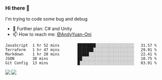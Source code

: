 ### Hi there 👋

I'm trying to code some bug and debug

- 🌱 Further plan: C# and Unity
- 📫 How to reach me: [@AndyYuan-Oni](https://github.com/AndyYuan-Oni)


<!--START_SECTION:waka-->
```text
JavaScript  1 hr 52 mins        ████████░░░░░░░░░░░░░░░░░   31.57 % 
Terraform   1 hr 47 mins        ███████░░░░░░░░░░░░░░░░░░   29.91 % 
Markdown    1 hr 20 mins        █████░░░░░░░░░░░░░░░░░░░░   22.41 % 
JSON        38 mins             ██░░░░░░░░░░░░░░░░░░░░░░░   10.75 % 
Git Config  13 mins             █░░░░░░░░░░░░░░░░░░░░░░░░   03.91 %
```
<!--END_SECTION:waka-->

  <!--**AndyYuan-Oni/AndyYuan-Oni** is a ✨ _special_ ✨ repository because its `README.md` (this file) appears on your GitHub profile.-->
<!--[![Top Langs](https://github-readme-stats.vercel.app/api/top-langs/?username=AndyYUan-Oni&layout=compact)](https://github.com/AndyYUan-Oni/github-readme-stats)-->
<a href="https://github.com/AndyYUan-Oni/github-readme-stats">
  <img align="left" src="https://github-readme-stats.vercel.app/api?username=AndyYUan-Oni&hide=stars" />
</a>
<a href="https://github.com/AndyYUan-Oni/github-readme-stats">
  <img align="left" src="https://github-readme-stats.vercel.app/api/top-langs/?username=AndyYUan-Oni&layout=compact" />
</a>

